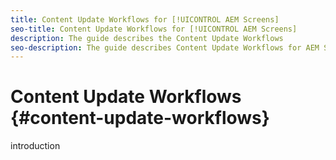 ```yaml
---
title: Content Update Workflows for [!UICONTROL AEM Screens]
seo-title: Content Update Workflows for [!UICONTROL AEM Screens]
description: The guide describes the Content Update Workflows
seo-description: The guide describes Content Update Workflows for AEM Screens
---
```


# Content Update Workflows {#content-update-workflows}

introduction
